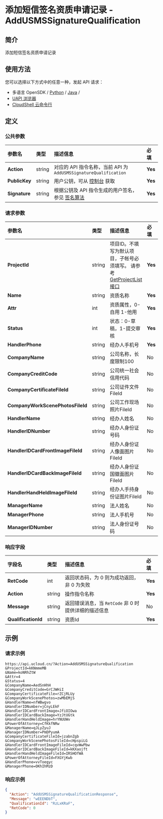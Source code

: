 # 添加短信签名资质申请记录 - AddUSMSSignatureQualification

## 简介

添加短信签名资质申请记录






## 使用方法

您可以选择以下方式中的任意一种，发起 API 请求：
- 多语言 OpenSDK / [Python](https://github.com/ucloud/ucloud-sdk-python3) / [Java](https://github.com/ucloud/ucloud-sdk-java) /
- [UAPI 浏览器](https://console.ucloud.cn/uapi/detail?id=AddUSMSSignatureQualification)
- [CloudShell 云命令行](https://shell.ucloud.cn/)


## 定义

### 公共参数

| 参数名 | 类型 | 描述信息 | 必填 |
|:---|:---|:---|:---|
| **Action**     | string  | 对应的 API 指令名称，当前 API 为 `AddUSMSSignatureQualification`                        | **Yes** |
| **PublicKey**  | string  | 用户公钥，可从 [控制台](https://console.ucloud.cn/uapi/apikey) 获取                                             | **Yes** |
| **Signature**  | string  | 根据公钥及 API 指令生成的用户签名，参见 [签名算法](api/summary/signature.md)  | **Yes** |

### 请求参数

| 参数名 | 类型 | 描述信息 | 必填 |
|:---|:---|:---|:---|
| **ProjectId** | string | 项目ID。不填写为默认项目，子帐号必须填写。 请参考[GetProjectList接口](https://docs.ucloud.cn/api/summary/get_project_list) |**Yes**|
| **Name** | string | 资质名称 |**Yes**|
| **Attr** | int | 资质属性，0-自用 1-他用 |**Yes**|
| **Status** | int | 状态：0-草稿，1-提交审核 |**Yes**|
| **HandlerPhone** | string | 经办人手机号 |**Yes**|
| **CompanyName** | string | 公司名称，长度限制100 |No|
| **CompanyCreditCode** | string | 公司统一社会信用代码 |No|
| **CompanyCertificateFileId** | string | 公司证件文件FileId |No|
| **CompanyWorkScenePhotosFileId** | string | 公司工作现场照片FileId |No|
| **HandlerName** | string | 经办人姓名 |No|
| **HandlerIDNumber** | string | 经办人身份证号码 |No|
| **HandlerIDCardFrontImageFileId** | string | 经办人身份证人像面图片FileId |No|
| **HandlerIDCardBackImageFileId** | string | 经办人身份证国徽面图片FileId |No|
| **HandlerHandHeldImageFileId** | string | 经办人手持身份证图片FileId |No|
| **ManagerName** | string | 法人姓名 |No|
| **ManagerPhone** | string | 法人手机号 |No|
| **ManagerIDNumber** | string | 法人身份证号码 |No|

### 响应字段

| 字段名 | 类型 | 描述信息 | 必填 |
|:---|:---|:---|:---|
| **RetCode** | int | 返回状态码，为 0 则为成功返回，非 0 为失败 |**Yes**|
| **Action** | string | 操作指令名称 |**Yes**|
| **Message** | string | 返回错误消息，当 `RetCode` 非 0 时提供详细的描述信息 |No|
| **QualificationId** | string | 资质Id |**Yes**|




## 示例

### 请求示例
    
```
https://api.ucloud.cn/?Action=AddUSMSSignatureQualification
&ProjectId=kKNmmeMB
&Name=koNRhZtW
&Attr=4
&Status=4
&CompanyName=AedSnHhH
&CompanyCreditCode=GrCJWHiI
&CompanyCertificateFile=rZCjRLUy
&CompanyWorkScenePhotos=zwMbEMjS
&HandlerName=nfWBwgvo
&HandlerIDNumber=jCnyLEkF
&HandlerIDCardFrontImage=JfiOIOwa
&HandlerIDCardBackImage=YzJtUGtk
&HandlerHandHeldImage=hrYNUUWv
&PowerOfAttorney=CfKkfNRw
&ManagerName=qJLyZyuJ
&ManagerIDNumber=PmDPyumA
&CompanyCertificateFileId=jzabnZgb
&CompanyWorkScenePhotosFileId=cHpspiLG
&HandlerIDCardFrontImageFileId=cqvWwPbw
&HandlerIDCardBackImageFileId=kKXaojft
&HandlerHandHeldImageFileId=IRSHOfWA
&PowerOfAttorneyFileId=FXGYjKwb
&HandlerPhone=vvToegyc
&ManagerPhone=OKhIhMzD
```

### 响应示例
    
```json
{
  "Action": "AddUSMSSignatureQualificationResponse",
  "Message": "wEEENDbT",
  "QualificationId": "RzLxKRaF",
  "RetCode": 0
}
```





